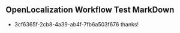 ## OpenLocalization Workflow Test MarkDown
* 3cf6365f-2cb8-4a39-ab4f-7fb6a503f676 thanks!

<!--HONumber=Jul16_HO3-->


